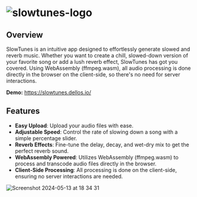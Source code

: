 

# ![slowtunes-logo](https://github.com/petrschmidt/slowtunes/assets/41199113/16441f8a-3249-4d1c-9d74-4da705fba93f)

## Overview

SlowTunes is an intuitive app designed to effortlessly generate slowed and reverb music. Whether you want to create a chill, slowed-down version of your favorite song or add a lush reverb effect, SlowTunes has got you covered. Using WebAssembly (ffmpeg.wasm), all audio processing is done directly in the browser on the client-side, so there's no need for server interactions.

**Demo:** https://slowtunes.dellos.io/

## Features

- **Easy Upload**: Upload your audio files with ease.
- **Adjustable Speed**: Control the rate of slowing down a song with a simple percentage slider.
- **Reverb Effects**: Fine-tune the delay, decay, and wet-dry mix to get the perfect reverb sound.
- **WebAssembly Powered**: Utilizes WebAssembly (ffmpeg.wasm) to process and transcode audio files directly in the browser.
- **Client-Side Processing**: All processing is done on the client-side, ensuring no server interactions are needed.



![Screenshot 2024-05-13 at 18 34 31](https://github.com/petrschmidt/slowtunes/assets/41199113/09dd3bbd-2519-4fef-8ca3-1cf3104f938a)
